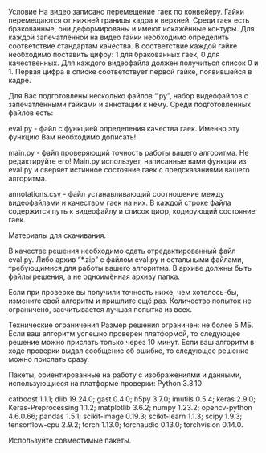 Условие
На видео записано перемещение гаек по конвейеру. Гайки перемещаются от нижней границы кадра к верхней. Среди гаек есть бракованные, они деформированы и имеют искажённые контуры. Для каждой запечатлённой на видео гайки необходимо определить соответствие стандартам качества.
В соответствие каждой гайке необходимо поставить цифру: 1 для бракованных гаек, 0 для качественных. Для каждого видеофайла должен получиться список 0 и 1. Первая цифра в списке соответствует первой гайке, появившейся в кадре.

Для Вас подготовлены несколько файлов “.py”, набор видеофайлов с запечатлёнными гайками и аннотации к нему. Среди подготовленных файлов есть:

eval.py - файл с функцией определения качества гаек. Именно эту функцию Вам необходимо дописать!

main.py - файл проверяющий точность работы вашего алгоритма. Не редактируйте его! Main.py использует, написанные вами функции из eval.py и сверяет истинное состояние гаек с предсказаниями вашего алгоритма.

annotations.csv - файл устанавливающий соотношение между видеофайлами и качеством гаек на них. В каждой строке файла содержится путь к видеофайлу и список цифр, кодирующий состояние гаек.

Материалы для скачивания.

В качестве решения необходимо сдать отредактированный файл eval.py. Либо архив “*.zip” с файлом eval.py и остальными файлами, требующимися для работы вашего алгоритма. В архиве должны быть файлы решения, а не одноимённая архиву папка.

Если при проверке вы получили точность ниже, чем хотелось-бы, измените свой алгоритм и пришлите ещё раз. Количество попыток не ограничено, засчитывается лучшая попытка из всех.

Технические ограничения
Размер решения ограничен: не более 5 МБ. Если ваш алгоритм успешно проверен платформой, то следующее решение можно прислать только через 10 минут. Если ваш алгоритм в ходе проверки выдал сообщение об ошибке, то следующее решение можно прислать сразу.

Пакеты, ориентированные на работу с изображениями и данными, использующиеся на платформе проверки: Python 3.8.10

catboost 1.1.1; dlib 19.24.0; gast 0.4.0; h5py 3.7.0; imutils 0.5.4; keras 2.9.0; Keras-Preprocessing 1.1.2; matplotlib 3.6.2; numpy 1.23.2; opencv-python 4.6.0.66; pandas 1.5.1; scikit-image 0.19.3; scikit-learn 1.1.3; scipy 1.9.3; tensorflow-cpu 2.9.2; torch 1.13.0; torchaudio 0.13.0; torchvision 0.14.0.

Используйте совместимые пакеты.
